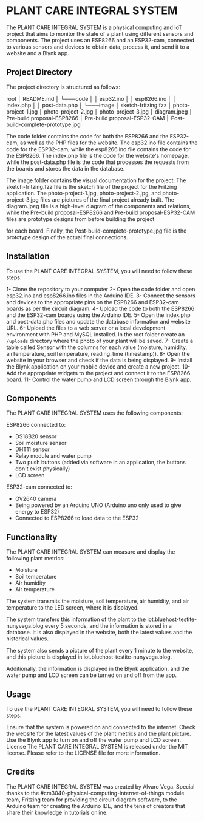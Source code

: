 # PLANT CARE INTEGRAL SYSTEM
The PLANT CARE INTEGRAL SYSTEM is a physical computing and IoT project that aims to monitor the state of a plant using different sensors and components. The project uses an ESP8266 and an ESP32-cam, connected to various sensors and devices to obtain data, process it, and send it to a website and a Blynk app.

## Project Directory
The project directory is structured as follows:

root
│   README.md
│
└───code
│   │   esp32.ino
│   │   esp8266.ino
│   │   index.php
│   │   post-data.php
│
└───image
    │   sketch-fritzing.fzz
    │   photo-project-1.jpg
    │   photo-project-2.jpg
    │   photo-project-3.jpg
    │   diagram.jpeg
    │   Pre-build proposal-ESP8266
    │   Pre-build proposal-ESP32-CAM
    │   Post-build-complete-prototype.jpg

The code folder contains the code for both the ESP8266 and the ESP32-cam, as well as the PHP files for the website. The esp32.ino file contains the code for the ESP32-cam, while the esp8266.ino file contains the code for the ESP8266. The index.php file is the code for the website's homepage, while the post-data.php file is the code that processes the requests from the boards and stores the data in the database.

The image folder contains the visual documentation for the project. The sketch-fritzing.fzz file is the sketch file of the project for the Fritzing application. The photo-project-1.jpg, photo-project-2.jpg, and photo-project-3.jpg files are pictures of the final project already built. The diagram.jpeg file is a high-level diagram of the components and relations, while the Pre-build proposal-ESP8266 and Pre-build proposal-ESP32-CAM files are prototype designs from before building the project

for each board. Finally, the Post-build-complete-prototype.jpg file is the prototype design of the actual final connections.

## Installation
To use the PLANT CARE INTEGRAL SYSTEM, you will need to follow these steps:

1- Clone the repository to your computer
2- Open the code folder and open esp32.ino and esp8266.ino files in the Arduino IDE.
3- Connect the sensors and devices to the appropriate pins on the ESP8266 and ESP32-cam boards as per the circuit diagram.
4- Upload the code to both the ESP8266 and the ESP32-cam boards using the Arduino IDE.
5- Open the index.php and post-data.php files and update the database information and website URL.
6- Upload the files to a web server or a local development environment with PHP and MySQL installed. In the root folder create an `/uploads` directory where the photo of your plant will be saved.
7- Create a table called Sensor with the columns for each value (moisture, humidity, airTemperature, soilTemperature, reading_time (timestamp)).
8- Open the website in your browser and check if the data is being displayed.
9- Install the Blynk application on your mobile device and create a new project.
10- Add the appropriate widgets to the project and connect it to the ESP8266 board.
11- Control the water pump and LCD screen through the Blynk app.

## Components
The PLANT CARE INTEGRAL SYSTEM uses the following components:

ESP8266 connected to:
- DS18B20 sensor
- Soil moisture sensor
- DHT11 sensor
- Relay module and water pump
- Two push buttons (added via software in an application, the buttons don't exist physically)
- LCD screen

ESP32-cam connected to:
- OV2640 camera
- Being powered by an Arduino UNO (Arduino uno only used to give energy to ESP32)
- Connected to ESP8266 to load data to the ESP32

## Functionality
The PLANT CARE INTEGRAL SYSTEM can measure and display the following plant metrics:

- Moisture
- Soil temperature
- Air humidity
- Air temperature

The system transmits the moisture, soil temperature, air humidity, and air temperature to the LED screen, where it is displayed.

The system transfers this information of the plant to the iot.bluehost-testite-nunyvega.blog every 5 seconds, and the information is stored in a database. It is also displayed in the website, both the latest values and the historical values.

The system also sends a picture of the plant every 1 minute to the website, and this picture is displayed in iot.bluehost-testite-nunyvega.blog.

Additionally, the information is displayed in the Blynk application, and the water pump and LCD screen can be turned on and off from the app.

## Usage
To use the PLANT CARE INTEGRAL SYSTEM, you will need to follow these steps:

Ensure that the system is powered on and connected to the internet.
Check the website for the latest values of the plant metrics and the plant picture.
Use the Blynk app to turn on and off the water pump and LCD screen.
License
The PLANT CARE INTEGRAL SYSTEM is released under the MIT license. Please refer to the LICENSE file for more information.

## Credits
The PLANT CARE INTEGRAL SYSTEM was created by Alvaro Vega. Special thanks to the #cm3040-physical-computing-internet-of-things module team, Fritzing team for providing the circuit diagram software, to the Arduino team for creating the Arduino IDE, and the tens of creators that share their knowledge in tutorials online. 
